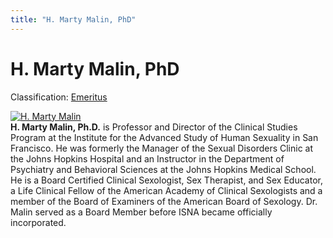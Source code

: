 ```yaml
---
title: "H. Marty Malin, PhD"
---
```


# H. Marty Malin, PhD

Classification: [Emeritus][1]

[![H. Marty Malin](/files/images/malin_0.jpg)][2]  
**H. Marty Malin, Ph.D.** is Professor and Director of the Clinical Studies Program at the Institute for the Advanced Study of Human Sexuality in San Francisco. He was formerly the Manager of the Sexual Disorders Clinic at the Johns Hopkins Hospital and an Instructor in the Department of Psychiatry and Behavioral Sciences at the Johns Hopkins Medical School. He is a Board Certified Clinical Sexologist, Sex Therapist, and Sex Educator, a Life Clinical Fellow of the American Academy of Clinical Sexologists and a member of the Board of Examiners of the American Board of Sexology. Dr. Malin served as a Board Member before ISNA became officially incorporated.

[1]: /about/emeritus
[2]: /node/998

